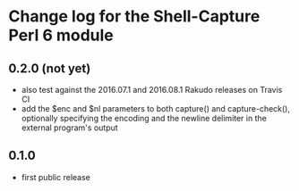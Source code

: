 Change log for the Shell-Capture Perl 6 module
==============================================

0.2.0 (not yet)
---------------

- also test against the 2016.07.1 and 2016.08.1 Rakudo releases on
  Travis CI
- add the $enc and $nl parameters to both capture() and capture-check(),
  optionally specifying the encoding and the newline delimiter in
  the external program's output

0.1.0
-----

- first public release
